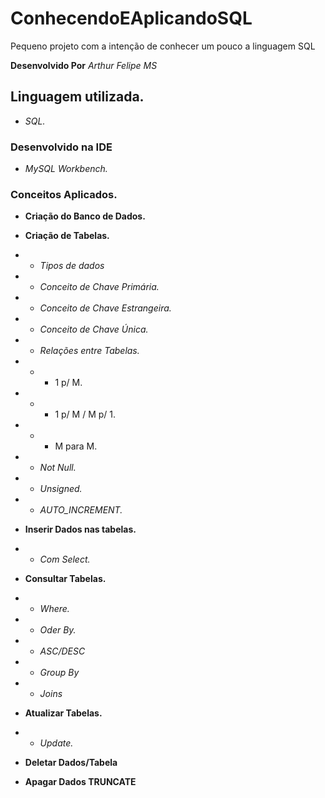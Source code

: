 # ConhecendoEAplicandoSQL
Pequeno projeto com a intenção de conhecer um pouco a linguagem SQL

**Desenvolvido Por** *Arthur Felipe MS*

## Linguagem utilizada.
* *SQL.*

### Desenvolvido  na IDE
* *MySQL Workbench.*

### Conceitos Aplicados. 
* **Criação do Banco de Dados.**

* **Criação de Tabelas.**
* * *Tipos de dados*
* * *Conceito de Chave Primária.*
* * *Conceito de Chave Estrangeira.*
* * *Conceito de Chave Única.*
* * *Relações entre Tabelas.*
* * * 1 p/ M.
* * * 1 p/ M / M p/ 1.
* * * M para M.
* * *Not Null.*
* * *Unsigned.*
* * *AUTO_INCREMENT.* 

* **Inserir Dados nas tabelas.**
* * *Com Select.*

* **Consultar Tabelas.**
* * *Where.*
* * *Oder By.*
* * *ASC/DESC*
* * *Group By*
* * *Joins*

* **Atualizar Tabelas.**
* * *Update.*

* **Deletar Dados/Tabela**

* **Apagar Dados TRUNCATE**
